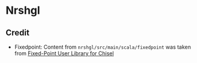 Nrshgl
=======================

## Credit
* Fixedpoint: Content from ``nrshgl/src/main/scala/fixedpoint`` was taken from [Fixed-Point User Library for Chisel](https://github.com/ucb-bar/fixedpoint/tree/chisel5.1.0)
